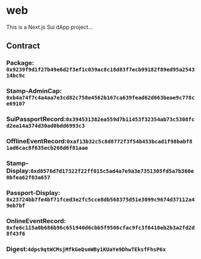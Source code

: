 # web

This is a Next.js Sui dApp project...

## Contract

### Package: `0x9239f9d1f27b49e6d2f3ef1c039ac8c18d83f7ecb99182f89ed95a254314bc9c`

### Stamp-AdminCap: `0xb4a74f7c4a4aa7e3cd82c758e4562b167ca639fead62d663beae9c778ce69107`

### SuiPassportRecord:`0x394531382ea559d7b11453f32354ab73c5308fcd2ea14a374d30ad0bdd6993c3`

### OfflineEventRecord:`0xaf13b32c5c8d8772f3f54b453bcad1f98babf81ad6cac8f635ecb268d6f81aae`

### Stamp-Display:`0xd8576d7d17322f22ff015c5ad4a7e9a3e7351305fd5a7b360e0bfea62f03a657`

### Passport-Display: `0x23724bb7fe4bf71fced3e2fc5cce8db568375d51e3099c9674d37112a49eb7bf`

### OnlineEventRecord: `0xfe6c115a0b686b96c651940d6cbb5f9506cfac9fc3f6410eb2b3a2fd2d8f43f6`

### Digest:`4dps9qtWCMsjMfkGeQsmWBy1KUaYe9DhwTEksfFhsP6x`

